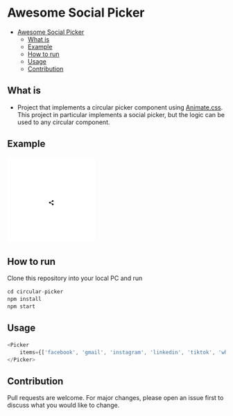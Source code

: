 # Awesome Social Picker

- [Awesome Social Picker](#awesome-social-picker)
  * [What is](#what-is)
  * [Example](#example)
  * [How to run](#how-to-run)
  * [Usage](#usage)
  * [Contribution](#contribution)

## What is

- Project that implements a circular picker component using [Animate.css](https://animate.style/ "Animate.css"). This project in particular implements a social picker, but the logic can be used to any circular component.

## Example

<img src="resources/social-picker.gif" height="40%" width="40%"/>

## How to run

Clone this repository into your local PC and run
```javascript
cd circular-picker
npm install
npm start
```

## Usage
```javascript
<Picker
	items={['facebook', 'gmail', 'instagram', 'linkedin', 'tiktok', 'whatsapp', 'twitter', 'youtube']}>
</Picker>
```

## Contribution

Pull requests are welcome. For major changes, please open an issue first to discuss what you would like to change.
